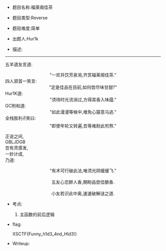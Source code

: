 - 题目名称:福莱阁佳茶

- 题目类型:Reverse

- 题目难度:简单

- 出题人:Hur1k

- 描述:

---------------
五羊道友言道:
<center> "一欢共饮芳泉涴,齐赏福莱阁佳茶."</center>
四人颔首一笑言: 
<center>"定是佳品在目前,如何尝尽味甘甜?"</center>
Hur1K道:
<center>"须待时光流淌过,方得其香入味蕴."</center>
GC附和道:
<center>"如此漫漫等候中,难免心猿意马逃."</center>
全栈胜利✌笑曰:
<center>"即使年轮又转遍,吾等难耐此煎熬."</center>


正说之间, </br>GBLJDGB</br>忽有灵感发,</br> 一妙计成, </br>乃道: 
<center>"有术可行破此法,唯须光阴缓缓飞."</center>
</br>
<center>五友心恋醉人香,期盼品尝佳酿香.</center>
</br>
<center>小友若识此中奥,速速破解谜之道.</center>


- 考点:

  1. 主函数的前后逻辑

- flag:

  XSCTF{Funny_h1d3_4nd_HId3!}

- Writeup:

